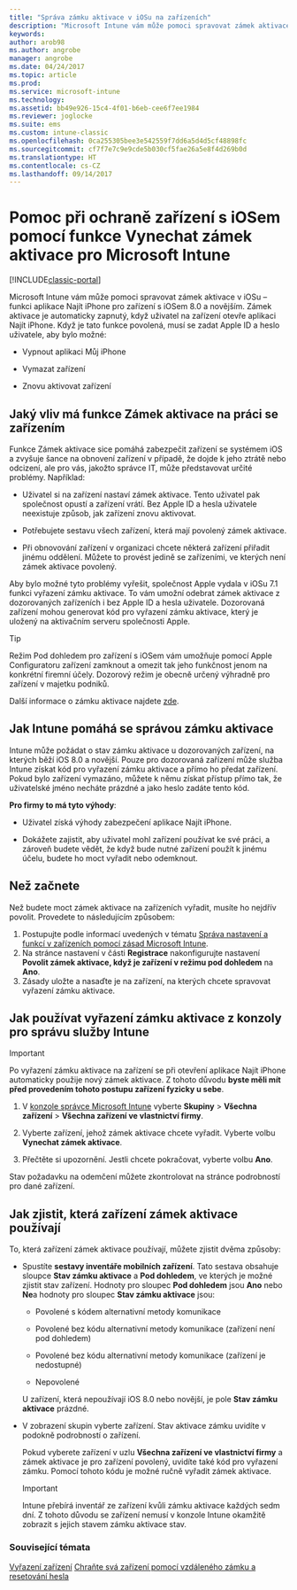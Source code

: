 ```yaml
---
title: "Správa zámku aktivace v iOSu na zařízeních"
description: "Microsoft Intune vám může pomoci spravovat zámek aktivace v iOSu – funkci aplikace Najít iPhone pro zařízení s iOSem 7.1 a novějším."
keywords: 
author: arob98
ms.author: angrobe
manager: angrobe
ms.date: 04/24/2017
ms.topic: article
ms.prod: 
ms.service: microsoft-intune
ms.technology: 
ms.assetid: bb49e926-15c4-4f01-b6eb-cee6f7ee1984
ms.reviewer: joglocke
ms.suite: ems
ms.custom: intune-classic
ms.openlocfilehash: 0ca255305bee3e542559f7dd6a5d4d5cf48898fc
ms.sourcegitcommit: cf7f7e7c9e9cde5b030cf5fae26a5e8f4d269b0d
ms.translationtype: HT
ms.contentlocale: cs-CZ
ms.lasthandoff: 09/14/2017
---
```

# <a name="help-protect-ios-devices-with-activation-lock-bypass-for-microsoft-intune"></a>Pomoc při ochraně zařízení s iOSem pomocí funkce Vynechat zámek aktivace pro Microsoft Intune

[!INCLUDE[classic-portal](../includes/classic-portal.md)]

Microsoft Intune vám může pomoci spravovat zámek aktivace v iOSu – funkci aplikace Najít iPhone pro zařízení s iOSem 8.0 a novějším. Zámek aktivace je automaticky zapnutý, když uživatel na zařízení otevře aplikaci Najít iPhone. Když je tato funkce povolená, musí se zadat Apple ID a heslo uživatele, aby bylo možné: 

-   Vypnout aplikaci Můj iPhone

-   Vymazat zařízení

-   Znovu aktivovat zařízení

## <a name="how-activation-lock-affects-you"></a>Jaký vliv má funkce Zámek aktivace na práci se zařízením
Funkce Zámek aktivace sice pomáhá zabezpečit zařízení se systémem iOS a zvyšuje šance na obnovení zařízení v případě, že dojde k jeho ztrátě nebo odcizení, ale pro vás, jakožto správce IT, může představovat určité problémy. Například:

-   Uživatel si na zařízení nastaví zámek aktivace. Tento uživatel pak společnost opustí a zařízení vrátí. Bez Apple ID a hesla uživatele neexistuje způsob, jak zařízení znovu aktivovat.

-   Potřebujete sestavu všech zařízení, která mají povolený zámek aktivace.

-   Při obnovování zařízení v organizaci chcete některá zařízení přiřadit jinému oddělení. Můžete to provést jedině se zařízeními, ve kterých není zámek aktivace povolený.

Aby bylo možné tyto problémy vyřešit, společnost Apple vydala v iOSu 7.1 funkci vyřazení zámku aktivace. To vám umožní odebrat zámek aktivace z dozorovaných zařízeních i bez Apple ID a hesla uživatele. Dozorovaná zařízení mohou generovat kód pro vyřazení zámku aktivace, který je uložený na aktivačním serveru společnosti Apple.

> [!TIP]
> Režim Pod dohledem pro zařízení s iOSem vám umožňuje pomocí Apple Configuratoru zařízení zamknout a omezit tak jeho funkčnost jenom na konkrétní firemní účely. Dozorový režim je obecně určený výhradně pro zařízení v majetku podniků.

Další informace o zámku aktivace najdete [zde](https://support.apple.com/en-us/HT201365).

## <a name="how-intune-helps-you-manage-activation-lock"></a>Jak Intune pomáhá se správou zámku aktivace
Intune může požádat o stav zámku aktivace u dozorovaných zařízení, na kterých běží iOS 8.0 a novější. Pouze pro dozorovaná zařízení může služba Intune získat kód pro vyřazení zámku aktivace a přímo ho předat zařízení. Pokud bylo zařízení vymazáno, můžete k němu získat přístup přímo tak, že uživatelské jméno necháte prázdné a jako heslo zadáte tento kód.

**Pro firmy to má tyto výhody**:

-   Uživatel získá výhody zabezpečení aplikace Najít iPhone.

-   Dokážete zajistit, aby uživatel mohl zařízení používat ke své práci, a zároveň budete vědět, že když bude nutné zařízení použít k jinému účelu, budete ho moct vyřadit nebo odemknout.

## <a name="before-you-start"></a>Než začnete

Než budete moct zámek aktivace na zařízeních vyřadit, musíte ho nejdřív povolit. Provedete to následujícím způsobem:

1. Postupujte podle informací uvedených v tématu [Správa nastavení a funkcí v zařízeních pomocí zásad Microsoft Intune](/intune-classic/deploy-use/ios-policy-settings-in-microsoft-intune).
2. Na stránce nastavení v části **Registrace** nakonfigurujte nastavení **Povolit zámek aktivace, když je zařízení v režimu pod dohledem** na **Ano**.
3. Zásady uložte a nasaďte je na zařízení, na kterých chcete spravovat vyřazení zámku aktivace.

## <a name="how-to-use-activation-lock-bypass-from-the-intune-admin-console"></a>Jak používat vyřazení zámku aktivace z konzoly pro správu služby Intune
> [!IMPORTANT]
> Po vyřazení zámku aktivace na zařízení se při otevření aplikace Najít iPhone automaticky použije nový zámek aktivace. Z tohoto důvodu **byste měli mít před provedením tohoto postupu zařízení fyzicky u sebe**.

1.  V [konzole správce Microsoft Intune](https://manage.microsoft.com) vyberte **Skupiny** &gt; **Všechna zařízení** &gt; **Všechna zařízení ve vlastnictví firmy**.

2.  Vyberte zařízení, jehož zámek aktivace chcete vyřadit. Vyberte volbu **Vynechat zámek aktivace**.

3.  Přečtěte si upozornění. Jestli chcete pokračovat, vyberte volbu **Ano**.

Stav požadavku na odemčení můžete zkontrolovat na stránce podrobností pro dané zařízení.

## <a name="how-to-see-which-devices-are-using-activation-lock"></a>Jak zjistit, která zařízení zámek aktivace používají
To, která zařízení zámek aktivace používají, můžete zjistit dvěma způsoby:

-   Spustíte **sestavy inventáře mobilních zařízení**. Tato sestava obsahuje sloupce **Stav zámku aktivace** a **Pod dohledem**, ve kterých je možné zjistit stav zařízení. Hodnoty pro sloupec **Pod dohledem** jsou **Ano** nebo **Ne**a hodnoty pro sloupec **Stav zámku aktivace** jsou:

    -   Povolené s kódem alternativní metody komunikace

    -   Povolené bez kódu alternativní metody komunikace (zařízení není pod dohledem)

    -   Povolené bez kódu alternativní metody komunikace (zařízení je nedostupné)

    -   Nepovolené

    U zařízení, která nepoužívají iOS 8.0 nebo novější, je pole **Stav zámku aktivace** prázdné.

-   V zobrazení skupin vyberte zařízení. Stav aktivace zámku uvidíte v podokně podrobností o zařízení.

    Pokud vyberete zařízení v uzlu **Všechna zařízení ve vlastnictví firmy** a zámek aktivace je pro zařízení povolený, uvidíte také kód pro vyřazení zámku. Pomocí tohoto kódu je možné ručně vyřadit zámek aktivace.

    > [!IMPORTANT]
    >Intune přebírá inventář ze zařízení kvůli zámku aktivace každých sedm dní. Z tohoto důvodu se zařízení nemusí v konzole Intune okamžitě zobrazit s jejich stavem zámku aktivace stav.


### <a name="see-also"></a>Související témata
[Vyřazení zařízení](retire-devices-from-microsoft-intune-management.md)
[Chraňte svá zařízení pomocí vzdáleného zámku a resetování hesla](use-remote-lock-and-passcode-reset-in-microsoft-intune.md)
